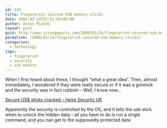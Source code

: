 ```yaml
---
id: 333
title: Fingerprint secured USB memory sticks
date: 2008-03-14T22:51:01+00:00
author: Anton Piatek
layout: post
guid: http://www.strangeparty.com/2008/03/14/fingerprint-secured-usb-memory-sticks/
permalink: /2008/03/14/fingerprint-secured-usb-memory-sticks/
categories:
  - Technology
tags:
  - fingerprint
  - security
  - usb memory
---
```

When I first heard about these, I thought &#8220;what a great idea&#8221;. Then, almost immediately, I wondered if they were really secure or if it was a gimmick and the security was in fact rubbish &#8211; Well, I know now&#8230;[  
](http://www.heise-online.co.uk/security/Secure-USB-sticks-cracked--/features/110280) 

[Secure USB sticks cracked &#8211; heise Security UK](http://www.heise-online.co.uk/security/Secure-USB-sticks-cracked--/features/110280)

Apparently the security is controlled by the OS, and it tells the usb stick when to unlock the hidden data &#8211; all you have to do is run a single command, and you can get to the supposedly protected data